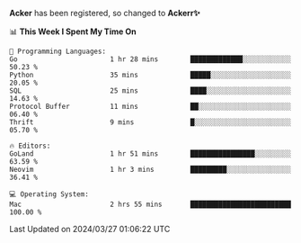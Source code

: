 **Acker** has been registered, so changed to **Ackerr✨**

<!--START_SECTION:waka-->
📊 **This Week I Spent My Time On** 

```text
💬 Programming Languages: 
Go                       1 hr 28 mins        █████████████░░░░░░░░░░░░   50.23 % 
Python                   35 mins             █████░░░░░░░░░░░░░░░░░░░░   20.05 % 
SQL                      25 mins             ████░░░░░░░░░░░░░░░░░░░░░   14.63 % 
Protocol Buffer          11 mins             ██░░░░░░░░░░░░░░░░░░░░░░░   06.40 % 
Thrift                   9 mins              █░░░░░░░░░░░░░░░░░░░░░░░░   05.70 % 

🔥 Editors: 
GoLand                   1 hr 51 mins        ████████████████░░░░░░░░░   63.59 % 
Neovim                   1 hr 3 mins         █████████░░░░░░░░░░░░░░░░   36.41 % 

💻 Operating System: 
Mac                      2 hrs 55 mins       █████████████████████████   100.00 % 
```


 Last Updated on 2024/03/27 01:06:22 UTC
<!--END_SECTION:waka-->
